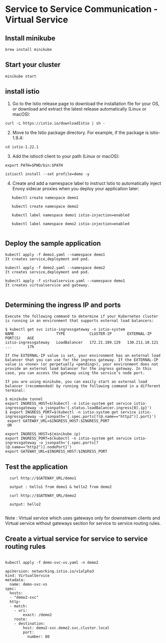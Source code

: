 # Service to Service Communication - Virtual Service

## Install minikube
```
brew install minikube

```

## Start your cluster

```
minikube start

```

## install istio

1. Go to the Istio release page to download the installation file for your OS, or download and extract the latest release automatically (Linux or macOS):

```
curl -L https://istio.io/downloadIstio | sh -

```

2. Move to the Istio package directory. For example, if the package is istio-1.9.4:
```
cd istio-1.22.1
```

3. Add the istioctl client to your path (Linux or macOS):
```
export PATH=$PWD/bin:$PATH

istioctl install --set profile=demo -y

```
4. Create and add a namespace label to instruct Istio to automatically inject Envoy sidecar proxies when you deploy your application later:
```
   kubectl create namespace demo1

   kubectl create namespace demo2
   
   kubectl label namespace demo1 istio-injection=enabled

   kubectl label namespace demo2 istio-injection=enabled
   
```
## Deploy the sample application

```
kubectl apply -f demo1.yaml --namespace demo1
It creates service,deployment and pod.

kubectl apply -f demo2.yaml --namespace demo2
It creates service,deployment and pod.

kubectl apply -f virtualservice.yaml --namespace demo1
It creates virtualservice and gateway.


```

## Determining the ingress IP and ports

```
Execute the following command to determine if your Kubernetes cluster is running in an environment that supports external load balancers:

$ kubectl get svc istio-ingressgateway -n istio-system
NAME                   TYPE           CLUSTER-IP       EXTERNAL-IP      PORT(S)   AGE
istio-ingressgateway   LoadBalancer   172.21.109.129   130.211.10.121   ...       17h

If the EXTERNAL-IP value is set, your environment has an external load balancer that you can use for the ingress gateway. If the EXTERNAL-IP value is <none> (or perpetually <pending>), your environment does not provide an external load balancer for the ingress gateway. In this case, you can access the gateway using the service’s node port.

If you are using minikube, you can easily start an external load balancer (recommended) by running the following command in a different terminal:

$ minikube tunnel
export INGRESS_HOST=$(kubectl -n istio-system get service istio-ingressgateway -o jsonpath='{.status.loadBalancer.ingress[0].ip}')
$ export INGRESS_PORT=$(kubectl -n istio-system get service istio-ingressgateway -o jsonpath='{.spec.ports[?(@.name=="http2")].port}')
 export GATEWAY_URL=$INGRESS_HOST:$INGRESS_PORT
 OR
 
export INGRESS_HOST=$(minikube ip)
export INGRESS_PORT=$(kubectl -n istio-system get service istio-ingressgateway -o jsonpath='{.spec.ports[?(@.name=="http2")].nodePort}')
export GATEWAY_URL=$INGRESS_HOST:$INGRESS_PORT
```

## Test the application

```
  curl http://$GATEWAY_URL/demo1

  output : hello1 from demo1 & hello2 from demo2

  curl http://$GATEWAY_URL/demo2

  output: hello2
  
```

Note : Virtual service which uses gateways only for downstream clients and Virtual service without gateways section for service to service routing rules.

## Create a virtual service for service to service routing rules

```

kubectl apply -f demo-svc-vs.yaml -n demo2

apiVersion: networking.istio.io/v1alpha3
kind: VirtualService
metadata:
  name: demo-svc-vs
spec:
  hosts:
  - "demo2-svc"
  http:
  - match:
    - uri:
        exact: /demo2
    route:
    - destination:
        host: demo2-svc.demo2.svc.cluster.local
        port:
          number: 80



```



